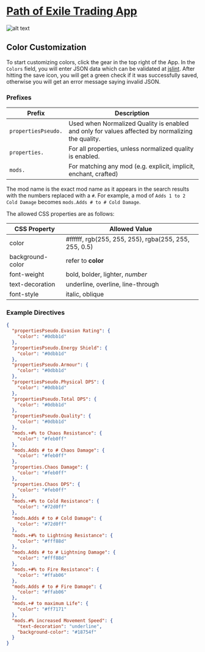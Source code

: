 # [Path of Exile Trading App](https://poeapp.com)

![alt text](http://i.imgur.com/CIHAh4W.png "Color Customization")

## Color Customization

To start customizing colors, click the gear in the top right of the App.  In the `Colors` field, you will enter JSON data which can be validated at [jslint](http://www.jslint.com/).  After hitting the save icon, you will get a green check if it was successfully saved, otherwise you will get an error message saying invalid JSON.

### Prefixes

| Prefix | Description |
| --- | --- |
| `propertiesPseudo.` | Used when Normalized Quality is enabled and only for values affected by normalizing the quality. |
| `properties.` | For all properties, unless normalized quality is enabled. |
| `mods.` | For matching any mod (e.g. explicit, implicit, enchant, crafted) |

The mod name is the exact mod name as it appears in the search results with the numbers replaced with a `#`.  For example, a mod of `Adds 1 to 2 Cold Damage` becomes `mods.Adds # to # Cold Damage`.

The allowed CSS properties are as follows:

| CSS Property | Allowed Value |
| --- | --- |
| color | #ffffff, rgb(255, 255, 255), rgba(255, 255, 255, 0.5) |
| background-color | refer to **color** |
| font-weight | bold, bolder, lighter, _number_ |
| text-decoration | underline, overline, line-through |
| font-style | italic, oblique |

### Example Directives

```json
{
  "propertiesPseudo.Evasion Rating": {
    "color": "#0dbb1d"
  },
  "propertiesPseudo.Energy Shield": {
    "color": "#0dbb1d"
  },
  "propertiesPseudo.Armour": {
    "color": "#0dbb1d"
  },
  "propertiesPseudo.Physical DPS": {
    "color": "#0dbb1d"
  },
  "propertiesPseudo.Total DPS": {
    "color": "#0dbb1d"
  },
  "propertiesPseudo.Quality": {
    "color": "#0dbb1d"
  },
  "mods.+#% to Chaos Resistance": {
    "color": "#feb0ff"
  },
  "mods.Adds # to # Chaos Damage": {
    "color": "#feb0ff"
  },
  "properties.Chaos Damage": {
    "color": "#feb0ff"
  },
  "properties.Chaos DPS": {
    "color": "#feb0ff"
  },
  "mods.+#% to Cold Resistance": {
    "color": "#72d0ff"
  },
  "mods.Adds # to # Cold Damage": {
    "color": "#72d0ff"
  },
  "mods.+#% to Lightning Resistance": {
    "color": "#fff88d"
  },
  "mods.Adds # to # Lightning Damage": {
    "color": "#fff88d"
  },
  "mods.+#% to Fire Resistance": {
    "color": "#ffab06"
  },
  "mods.Adds # to # Fire Damage": {
    "color": "#ffab06"
  },
  "mods.+# to maximum Life": {
    "color": "#ff7171"
  },
  "mods.#% increased Movement Speed": {
    "text-decoration": "underline",
    "background-color": "#18754f"
  }
}
```
